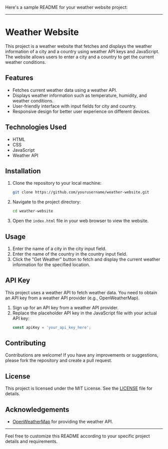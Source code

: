 Here's a sample README for your weather website project:

---

# Weather Website

This project is a weather website that fetches and displays the weather information of a city and a country using weather API keys and JavaScript. The website allows users to enter a city and a country to get the current weather conditions.

## Features

- Fetches current weather data using a weather API.
- Displays weather information such as temperature, humidity, and weather conditions.
- User-friendly interface with input fields for city and country.
- Responsive design for better user experience on different devices.

## Technologies Used

- HTML
- CSS
- JavaScript
- Weather API

## Installation

1. Clone the repository to your local machine:
   ```sh
   git clone https://github.com/yourusername/weather-website.git
   ```
2. Navigate to the project directory:
   ```sh
   cd weather-website
   ```
3. Open the `index.html` file in your web browser to view the website.

## Usage

1. Enter the name of a city in the city input field.
2. Enter the name of the country in the country input field.
3. Click the "Get Weather" button to fetch and display the current weather information for the specified location.

## API Key

This project uses a weather API to fetch weather data. You need to obtain an API key from a weather API provider (e.g., OpenWeatherMap).

1. Sign up for an API key from a weather API provider.
2. Replace the placeholder API key in the JavaScript file with your actual API key:
   ```javascript
   const apiKey = 'your_api_key_here';
   ```

## Contributing

Contributions are welcome! If you have any improvements or suggestions, please fork the repository and create a pull request.

## License

This project is licensed under the MIT License. See the [LICENSE](LICENSE) file for details.

## Acknowledgements

- [OpenWeatherMap](https://openweathermap.org/) for providing the weather API.

---

Feel free to customize this README according to your specific project details and requirements.
